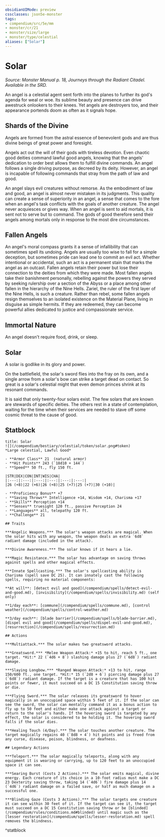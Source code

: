 ```yaml
---
obsidianUIMode: preview
cssclasses: json5e-monster
tags:
- compendium/src/5e/mm
- monster/cr/21
- monster/size/large
- monster/type/celestial
aliases: ["Solar"]
---
```

# Solar
*Source: Monster Manual p. 18, Journeys through the Radiant Citadel. Available in the SRD.*  

An angel is a celestial agent sent forth into the planes to further its god's agenda for weal or woe. Its sublime beauty and presence can drive awestruck onlookers to their knees. Yet angels are destroyers too, and their appearance portends doom as often as it signals hope.

## Shards of the Divine

Angels are formed from the astral essence of benevolent gods and are thus divine beings of great power and foresight.

Angels act out the will of their gods with tireless devotion. Even chaotic good deities command lawful good angels, knowing that the angels' dedication to order best allows them to fulfill divine commands. An angel follows a single driving purpose, as decreed by its deity. However, an angel is incapable of following commands that stray from the path of law and good.

An angel slays evil creatures without remorse. As the embodiment of law and good, an angel is almost never mistaken in its judgments. This quality can create a sense of superiority in an angel, a sense that comes to the fore when an angel's task conflicts with the goals of another creature. The angel never acquiesces or gives way. When an angel is sent to aid mortals, it is sent not to serve but to command. The gods of good therefore send their angels among mortals only in response to the most dire circumstances.

## Fallen Angels

An angel's moral compass grants it a sense of infallibility that can sometimes spell its undoing. Angels are usually too wise to fall for a simple deception, but sometimes pride can lead one to commit an evil act. Whether intentional or accidental, such an act is a permanent stain that marks the angel as an outcast. Fallen angels retain their power but lose their connection to the deities from which they were made. Most fallen angels take their banishment personally, rebelling against the powers they served by seeking rulership over a section of the Abyss or a place among other fallen in the hierarchy of the Nine Hells. Zariel, the ruler of the first layer of the Nine Hells, is such a creature. Rather than rebel, some fallen angels resign themselves to an isolated existence on the Material Plane, living in disguise as simple hermits. If they are redeemed, they can become powerful allies dedicated to justice and compassionate service.

## Immortal Nature

An angel doesn't require food, drink, or sleep.

## Solar

A solar is godlike in its glory and power.

On the battlefield, the solar's sword flies into the fray on its own, and a single arrow from a solar's bow can strike a target dead on contact. So great is a solar's celestial might that even demon princes shrink at its resonant commands.

It is said that only twenty-four solars exist. The few solars that are known are stewards of specific deities. The others rest in a state of contemplation, waiting for the time when their services are needed to stave off some cosmic threat to the cause of good.

## Statblock

```ad-statblock
title: Solar
![](/compendium/bestiary/celestial/token/solar.png#token)
*Large celestial, Lawful Good*

- **Armor Class** 21  (natural armor)
- **Hit Points** 243 (`18d10 + 144`)
- **Speed** 50 ft., fly 150 ft.

|STR|DEX|CON|INT|WIS|CHA|
|:---:|:---:|:---:|:---:|:---:|:---:|
|26 (+8)|22 (+6)|26 (+8)|25 (+7)|25 (+7)|30 (+10)|

- **Proficiency Bonus** +7
- **Saving Throws** Intelligence +14, Wisdom +14, Charisma +17
- **Skills** Perception +14
- **Senses** truesight 120 ft., passive Perception 24
- **Languages** all, telepathy 120 ft.
- **Challenge** 21

## Traits

***Angelic Weapons.*** The solar's weapon attacks are magical. When the solar hits with any weapon, the weapon deals an extra `6d8` radiant damage (included in the attack).

***Divine Awareness.*** The solar knows if it hears a lie.

***Magic Resistance.*** The solar has advantage on saving throws against spells and other magical effects.

***Innate Spellcasting.*** The solar's spellcasting ability is Charisma (spell save DC 25). It can innately cast the following spells, requiring no material components:

**At will**: [detect evil and good](/compendium/spells/detect-evil-and-good.md), [invisibility](/compendium/spells/invisibility.md) (self only)

**1/day each**: [commune](/compendium/spells/commune.md), [control weather](/compendium/spells/control-weather.md)

**3/day each**: [blade barrier](/compendium/spells/blade-barrier.md), [dispel evil and good](/compendium/spells/dispel-evil-and-good.md), [resurrection](/compendium/spells/resurrection.md)

## Actions

***Multiattack.*** The solar makes two greatsword attacks.

***Greatsword.*** *Melee Weapon Attack:* +15 to hit, reach 5 ft., one target. *Hit:* 22 (`4d6 + 8`) slashing damage plus 27 (`6d8`) radiant damage.

***Slaying Longbow.*** *Ranged Weapon Attack:* +13 to hit, range 150/600 ft., one target. *Hit:* 15 (`2d8 + 6`) piercing damage plus 27 (`6d8`) radiant damage. If the target is a creature that has 100 hit points or fewer, it must succeed on a DC 15 Constitution saving throw or die.

***Flying Sword.*** The solar releases its greatsword to hover magically in an unoccupied space within 5 feet of it. If the solar can see the sword, the solar can mentally command it as a bonus action to fly up to 50 feet and either make one attack against a target or return to the solar's hands. If the hovering sword is targeted by any effect, the solar is considered to be holding it. The hovering sword falls if the solar dies.

***Healing Touch (4/Day).*** The solar touches another creature. The target magically regains 40 (`8d8 + 4`) hit points and is freed from any curse, disease, poison, blindness, or deafness.

## Legendary Actions

***Teleport.*** The solar magically teleports, along with any equipment it is wearing or carrying, up to 120 feet to an unoccupied space it can see.

***Searing Burst (Costs 2 Actions).*** The solar emits magical, divine energy. Each creature of its choice in a 10-foot radius must make a DC 23 Dexterity saving throw, taking 14 (`4d6`) fire damage plus 14 (`4d6`) radiant damage on a failed save, or half as much damage on a successful one.

***Blinding Gaze (Costs 3 Actions).*** The solar targets one creature it can see within 30 feet of it. If the target can see it, the target must succeed on a DC 15 Constitution saving throw or be [blinded](/compendium/rules/conditions.md#blinded) until magic such as the [lesser restoration](/compendium/spells/lesser-restoration.md) spell removes the blindness.
```
^statblock